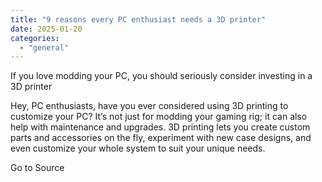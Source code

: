 ```yaml
---
title: "9 reasons every PC enthusiast needs a 3D printer"
date: 2025-01-20
categories: 
  - "general"
---
```


If you love modding your PC, you should seriously consider investing in a 3D printer

Hey, PC enthusiasts, have you ever considered using 3D printing to customize your PC? It’s not just for modding your gaming rig; it can also help with maintenance and upgrades. 3D printing lets you create custom parts and accessories on the fly, experiment with new case designs, and even customize your whole system to suit your unique needs.

Go to Source
